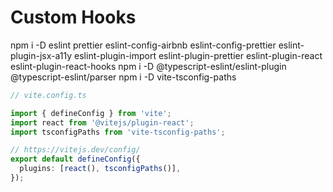 # Custom Hooks

npm i -D eslint prettier eslint-config-airbnb eslint-config-prettier eslint-plugin-jsx-a11y eslint-plugin-import eslint-plugin-prettier eslint-plugin-react eslint-plugin-react-hooks
npm i -D @typescript-eslint/eslint-plugin @typescript-eslint/parser
npm i -D vite-tsconfig-paths

```ts
// vite.config.ts

import { defineConfig } from 'vite';
import react from '@vitejs/plugin-react';
import tsconfigPaths from 'vite-tsconfig-paths';

// https://vitejs.dev/config/
export default defineConfig({
  plugins: [react(), tsconfigPaths()],
});
```
